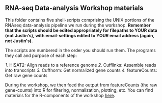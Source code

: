 ## RNA-seq Data-analysis Workshop materials


This folder contains five shell-scripts comprising the UNIX portions of the RNAseq data-analysis pipeline we run during the workshop. **Remember that the scripts should be edited appropriately for filepaths to YOUR data (not Justin's), with email-settings edited to YOUR email address (again, not Justin's).**

The scripts are numbered in the order you should run them. The programs they call and purpose of each step:

  *1.* HISAT2: Align reads to a reference genome
  *2.* Cufflinks: Assemble reads into transcripts
  *3.* Cuffnorm: Get normalized gene counts 
  *4.* featureCounts: Get raw gene counts
  
  During the workshop, we then feed the output from featureCounts (the raw gene-counts) into R for filtering, normalization, plotting, etc. You can find materials for the R-components of the workshop [here]().
